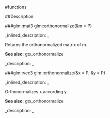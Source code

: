 #functions


<!--
_visible: True_
_advanced: False_
-->

##Description





<!----------------------------------------------------------------------------->

###glm::mat3 glm::orthonormalize(&m = P)

<!--
_syntax: glm::orthonormalize(&m = P)_
_name: glm::orthonormalize_
_returns: glm::mat3_
_returns_description: _
_parameters: const glm::mat3 &m=P_
_version_started: 0.10.0_
_version_deprecated: _
_summary: _
_constant: False_
_static: False_
_visible: True_
_advanced: False_
-->

_inlined_description: _

Returns the orthonormalized matrix of m.


**See also**: gtx_orthonormalize





_description: _







<!----------------------------------------------------------------------------->

###glm::vec3 glm::orthonormalize(&x = P, &y = P)

<!--
_syntax: glm::orthonormalize(&x = P, &y = P)_
_name: glm::orthonormalize_
_returns: glm::vec3_
_returns_description: _
_parameters: const glm::vec3 &x=P, const glm::vec3 &y=P_
_version_started: 0.10.0_
_version_deprecated: _
_summary: _
_constant: False_
_static: False_
_visible: True_
_advanced: False_
-->

_inlined_description: _

Orthonormalizes x according y.


**See also**: gtx_orthonormalize





_description: _







<!----------------------------------------------------------------------------->

